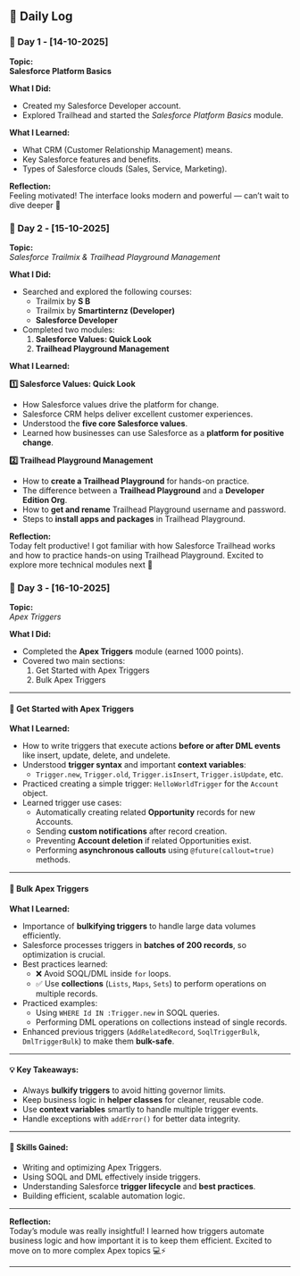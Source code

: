 ## 📘 Daily Log

### 📅 Day 1 - [14-10-2025]
**Topic:**  
**Salesforce Platform Basics**

**What I Did:**
- Created my Salesforce Developer account.
- Explored Trailhead and started the *Salesforce Platform Basics* module.

**What I Learned:**
- What CRM (Customer Relationship Management) means.
- Key Salesforce features and benefits.
- Types of Salesforce clouds (Sales, Service, Marketing).

**Reflection:**  
Feeling motivated! The interface looks modern and powerful — can’t wait to dive deeper 🌟

### 📅 Day 2 - [15-10-2025]
**Topic:**  
*Salesforce Trailmix & Trailhead Playground Management*

**What I Did:**
- Searched and explored the following courses:
  - Trailmix by **S B**
  - Trailmix by **Smartinternz (Developer)**
  - **Salesforce Developer**
- Completed two modules:
  1. **Salesforce Values: Quick Look**
  2. **Trailhead Playground Management**

**What I Learned:**

**1️⃣ Salesforce Values: Quick Look**
- How Salesforce values drive the platform for change.  
- Salesforce CRM helps deliver excellent customer experiences.  
- Understood the **five core Salesforce values**.  
- Learned how businesses can use Salesforce as a **platform for positive change**.  

**2️⃣ Trailhead Playground Management**
- How to **create a Trailhead Playground** for hands-on practice.  
- The difference between a **Trailhead Playground** and a **Developer Edition Org**.  
- How to **get and rename** Trailhead Playground username and password.  
- Steps to **install apps and packages** in Trailhead Playground.  

**Reflection:**  
Today felt productive! I got familiar with how Salesforce Trailhead works and how to practice hands-on using Trailhead Playground. Excited to explore more technical modules next 🚀  

### 📅 Day 3 - [16-10-2025]
**Topic:**  
*Apex Triggers*

**What I Did:**
- Completed the **Apex Triggers** module (earned 1000 points).  
- Covered two main sections:
  1. Get Started with Apex Triggers  
  2. Bulk Apex Triggers  

---

#### 🔹 Get Started with Apex Triggers
**What I Learned:**
- How to write triggers that execute actions **before or after DML events** like insert, update, delete, and undelete.  
- Understood **trigger syntax** and important **context variables**:
  - `Trigger.new`, `Trigger.old`, `Trigger.isInsert`, `Trigger.isUpdate`, etc.  
- Practiced creating a simple trigger: `HelloWorldTrigger` for the `Account` object.  
- Learned trigger use cases:
  - Automatically creating related **Opportunity** records for new Accounts.  
  - Sending **custom notifications** after record creation.  
  - Preventing **Account deletion** if related Opportunities exist.  
  - Performing **asynchronous callouts** using `@future(callout=true)` methods.  

---

#### 🔹 Bulk Apex Triggers
**What I Learned:**
- Importance of **bulkifying triggers** to handle large data volumes efficiently.  
- Salesforce processes triggers in **batches of 200 records**, so optimization is crucial.  
- Best practices learned:
  - ❌ Avoid SOQL/DML inside `for` loops.  
  - ✅ Use **collections** (`Lists`, `Maps`, `Sets`) to perform operations on multiple records.  
- Practiced examples:
  - Using `WHERE Id IN :Trigger.new` in SOQL queries.  
  - Performing DML operations on collections instead of single records.  
- Enhanced previous triggers (`AddRelatedRecord`, `SoqlTriggerBulk`, `DmlTriggerBulk`) to make them **bulk-safe**.  

---

#### 💡 Key Takeaways:
- Always **bulkify triggers** to avoid hitting governor limits.  
- Keep business logic in **helper classes** for cleaner, reusable code.  
- Use **context variables** smartly to handle multiple trigger events.  
- Handle exceptions with `addError()` for better data integrity.  

---

#### 🧩 Skills Gained:
- Writing and optimizing Apex Triggers.  
- Using SOQL and DML effectively inside triggers.  
- Understanding Salesforce **trigger lifecycle** and **best practices**.  
- Building efficient, scalable automation logic.  

---

**Reflection:**  
Today’s module was really insightful! I learned how triggers automate business logic and how important it is to keep them efficient. Excited to move on to more complex Apex topics 💻⚡  

---
